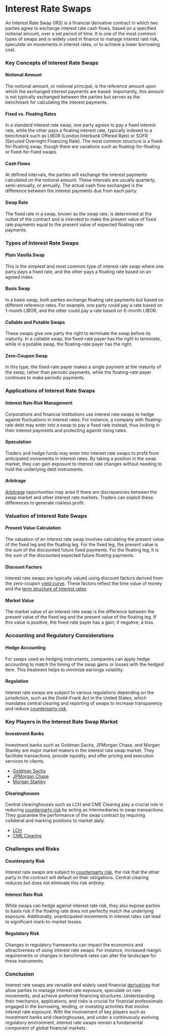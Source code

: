 # Interest Rate Swaps

An Interest Rate Swap (IRS) is a financial derivative contract in which two parties agree to exchange interest rate cash flows, based on a specified notional amount, over a set period of time. It is one of the most common types of swaps and is widely used in finance to manage interest rate risk, speculate on movements in interest rates, or to achieve a lower borrowing cost.

### Key Concepts of Interest Rate Swaps

#### Notional Amount
The notional amount, or notional principal, is the reference amount upon which the exchanged interest payments are based. Importantly, this amount is not typically exchanged between the parties but serves as the benchmark for calculating the interest payments. 

#### Fixed vs. Floating Rates
In a standard interest rate swap, one party agrees to pay a fixed interest rate, while the other pays a floating interest rate, typically indexed to a benchmark such as LIBOR (London Interbank Offered Rate) or SOFR (Secured Overnight Financing Rate). The most common structure is a fixed-for-floating swap, though there are variations such as floating-for-floating or fixed-for-fixed swaps.

#### Cash Flows
At defined intervals, the parties will exchange the interest payments calculated on the notional amount. These intervals are usually quarterly, semi-annually, or annually. The actual cash flow exchanged is the difference between the interest payments due from each party.

#### Swap Rate
The fixed rate in a swap, known as the swap rate, is determined at the outset of the contract and is intended to make the present value of fixed rate payments equal to the present value of expected floating rate payments.

### Types of Interest Rate Swaps

#### Plain Vanilla Swap
This is the simplest and most common type of interest rate swap where one party pays a fixed rate, and the other pays a floating rate based on an agreed index.

#### Basis Swap
In a basis swap, both parties exchange floating rate payments but based on different reference rates. For example, one party could pay a rate based on 1-month LIBOR, and the other could pay a rate based on 6-month LIBOR.

#### Callable and Putable Swaps
These swaps give one party the right to terminate the swap before its maturity. In a callable swap, the fixed-rate payer has the right to terminate, while in a putable swap, the floating-rate payer has the right.

#### Zero-Coupon Swap
In this type, the fixed-rate payer makes a single payment at the maturity of the swap, rather than periodic payments, while the floating-rate payer continues to make periodic payments.

### Applications of Interest Rate Swaps

#### Interest Rate Risk Management
Corporations and financial institutions use interest rate swaps to hedge against fluctuations in interest rates. For instance, a company with floating-rate debt may enter into a swap to pay a fixed rate instead, thus locking in their interest payments and protecting against rising rates.

#### Speculation
Traders and hedge funds may enter into interest rate swaps to profit from anticipated movements in interest rates. By taking a position in the swap market, they can gain exposure to interest rate changes without needing to hold the underlying debt instruments.

#### Arbitrage
[Arbitrage](../a/arbitrage.md) opportunities may arise if there are discrepancies between the swap market and other interest rate markets. Traders can exploit these differences to generate riskless profit.

### Valuation of Interest Rate Swaps

#### Present Value Calculation
The valuation of an interest rate swap involves calculating the present value of the fixed leg and the floating leg. For the fixed leg, the present value is the sum of the discounted future fixed payments. For the floating leg, it is the sum of the discounted expected future floating payments.

#### Discount Factors
Interest rate swaps are typically valued using discount factors derived from the zero-coupon [yield curve](../y/yield_curve.md). These factors reflect the time value of money and the [term structure of interest rates](../t/term_structure_of_interest_rates.md).

#### Market Value
The market value of an interest rate swap is the difference between the present value of the fixed leg and the present value of the floating leg. If this value is positive, the fixed-rate payer has a gain; if negative, a loss.

### Accounting and Regulatory Considerations

#### Hedge Accounting
For swaps used as hedging instruments, companies can apply hedge accounting to match the timing of the swap gains or losses with the hedged item. This treatment helps to minimize earnings volatility.

#### Regulation
Interest rate swaps are subject to various regulations depending on the jurisdiction, such as the Dodd-Frank Act in the United States, which mandates central clearing and reporting of swaps to increase transparency and reduce [counterparty risk](../c/counterparty_risk.md).

### Key Players in the Interest Rate Swap Market

#### Investment Banks
Investment banks such as Goldman Sachs, JPMorgan Chase, and Morgan Stanley are major market makers in the interest rate swap market. They facilitate transactions, provide liquidity, and offer pricing and execution services to clients.

- [Goldman Sachs](https://www.goldmansachs.com)
- [JPMorgan Chase](https://www.jpmorganchase.com)
- [Morgan Stanley](https://www.morganstanley.com)

#### Clearinghouses
Central clearinghouses such as LCH and CME Clearing play a crucial role in reducing [counterparty risk](../c/counterparty_risk.md) by acting as intermediaries in swap transactions. They guarantee the performance of the swap contract by requiring collateral and marking positions to market daily.

- [LCH](https://www.lch.com)
- [CME Clearing](https://www.cmegroup.com/clearing/financial-and-otc-clearing.html)

### Challenges and Risks

#### Counterparty Risk
Interest rate swaps are subject to [counterparty risk](../c/counterparty_risk.md), the risk that the other party in the contract will default on their obligations. Central clearing reduces but does not eliminate this risk entirely.

#### Interest Rate Risk
While swaps can hedge against interest rate risk, they also expose parties to basis risk if the floating rate does not perfectly match the underlying exposure. Additionally, unanticipated movements in interest rates can lead to significant mark-to-market losses.

#### Regulatory Risk
Changes in regulatory frameworks can impact the economics and attractiveness of using interest rate swaps. For instance, increased margin requirements or changes in benchmark rates can alter the landscape for these instruments.

### Conclusion

Interest rate swaps are versatile and widely used financial [derivatives](../d/derivatives.md) that allow parties to manage interest rate exposure, speculate on rate movements, and achieve preferred financing structures. Understanding their mechanics, applications, and risks is crucial for financial professionals engaged in the borrowing, lending, or investing activities that involve interest rate exposure. With the involvement of key players such as investment banks and clearinghouses, and under a continuously evolving regulatory environment, interest rate swaps remain a fundamental component of global financial markets.
